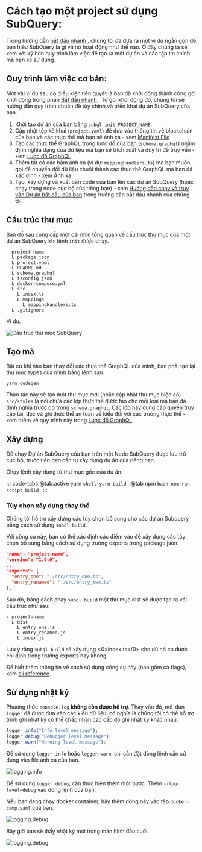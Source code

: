 # Cách tạo một project sử dụng SubQuery:

Trong hướng dẫn [ bắt đầu nhanh ](/quickstart/quickstart-polkadot.md), chúng tôi đã đưa ra một ví dụ ngắn gọn để bạn hiểu SubQuery là gì và nó hoạt động như thế nào. Ở đây chúng ta sẽ xem xét kỹ hơn quy trình làm việc để tạo ra một dự án và các tập tin chính mà bạn sẽ sử dụng.

## Quy trình làm việc cơ bản:

Một vài ví dụ sau có điều kiện tiên quyết là bạn đã khởi động thành công gói khởi động trong phần [ Bắt đầu nhanh ](../quickstart/quickstart-polkadot.md). Từ gói khởi động đó, chúng tôi sẽ hướng dẫn quy trình chuẩn để tùy chỉnh và triển khai dự án SubQuery của bạn.

1. Khởi tạo dự án của bạn bằng `subql init PROJECT_NAME`.
2. Cập nhật tệp kê khai (`project.yaml`) để đưa vào thông tin về blockchain của bạn và các thực thể mà bạn sẽ ánh xạ - xem [Manifest File](./manifest.md)
3. Tạo các thực thể GraphQL trong lược đồ của bạn (`schema.graphql`) nhằm định nghĩa dạng của dữ liệu mà bạn sẽ trích xuất và duy trì để truy vấn - xem [Lược đồ GraphQL](./graphql.md)
4. Thêm tất cả các hàm ánh xạ (ví dụ: `mappingHandlers.ts`) mà bạn muốn gọi để chuyển đổi dữ liệu chuỗi thành các thực thể GraphQL mà bạn đã xác định - xem [Ánh xạ](./mapping/polkadot.md)
5. Tạo, xây dựng và xuất bản code của bạn lên các dự án SubQuery (hoặc chạy trong node cục bộ của riêng bạn) - xem [Hướng dẫn chạy và truy vấn Dự án bắt đầu của bạn](./quickstart-polkadot.md#running-and-querying-your-starter-project) trong hướng dẫn bắt đầu nhanh của chúng tôi.

## Cấu trúc thư mục

Bản đồ sau cung cấp một cái nhìn tổng quan về cấu trúc thư mục của một dự án SubQuery khi lệnh `init` được chạy.

```
- project-name
  L package.json
  L project.yaml
  L README.md
  L schema.graphql
  L tsconfig.json
  L docker-compose.yml
  L src
    L index.ts
    L mappings
      L mappingHandlers.ts
  L .gitignore
```

Ví dụ:

![Cấu trúc thư mục SubQuery](/assets/img/subQuery_directory_stucture.png)

## Tạo mã

Bất cứ khi nào bạn thay đổi các thực thể GraphQL của mình, bạn phải tạo lại thư mục types của mình bằng lệnh sau.

```
yarn codegen
```

Thao tác này sẽ tạo một thư mục mới (hoặc cập nhật thư mục hiện có) `src/styles` là nơi chứa các lớp thực thể được tạo cho mỗi loại mà bạn đã định nghĩa trước đó trong `schema.graphql`. Các lớp này cung cấp quyền truy cập tải, đọc và ghi thực thể an toàn về kiểu đối với các trường thực thể - xem thêm về quy trình này trong [Lược đồ GraphQL](./graphql.md).

## Xây dựng

Để chạy Dự án SubQuery của bạn trên một Node SubQuery được lưu trữ cục bộ, trước tiên bạn cần tự xây dựng dự án của riêng bạn.

Chạy lệnh xây dựng từ thư mục gốc của dự án.

::: code-tabs @tab:active yarn `shell yarn build `
@tab npm `bash npm run-script build ` :::

### Tùy chọn xây dựng thay thế

Chúng tôi hỗ trợ xây dựng các tùy chọn bổ sung cho các dự án Subquery bằng cách sử dụng `subql build`.

Với công cụ này, bạn có thể xác định các điểm vào để xây dựng các tùy chọn bổ sung bằng cách sử dụng trường exports trong package.json.

```json
"name": "project-name",
"version": "1.0.0",
...
"exports": {
  "entry_one": "./src/entry_one.ts",
  "entry_renamed": "./src/entry_two.ts"
},
```

Sau đó, bằng cách chạy `subql build` một thư mục dist sẽ được tạo ra với cấu trúc như sau:

```
- project-name
  L dist
    L entry_one.js
    L entry_renamed.js
    L index.js
```

Lưu ý rằng `subql build` sẽ xây dựng <0>index.ts</0> cho dù nó có được chỉ định trong trường exports hay không.

Để biết thêm thông tin về cách sử dụng công cụ này (bao gồm cả flags), xem [cli reference](https://doc.subquery.network/references/references/#build).

## Sử dụng nhật ký

Phương thức `console.log` **không còn được hỗ trợ**. Thay vào đó, mô-đun `logger` đã được đưa vào các kiểu dữ liệu, có nghĩa là chúng tôi có thể hỗ trợ trình ghi nhật ký có thể chấp nhận các cấp độ ghi nhật ký khác nhau.

```typescript
logger.info("Info level message");
logger.debug("Debugger level message");
logger.warn("Warning level message");
```

Để sử dụng `logger.info` hoặc `logger.warn`, chỉ cần đặt dòng lệnh cần sử dụng vào file ánh xạ của bạn.

![logging.info](/assets/img/logging_info.png)

Để sử dụng `logger.debug`, cần thực hiện thêm một bước. Thêm `--log-level=debug` vào dòng lệnh của bạn.

Nếu bạn đang chạy docker container, hãy thêm dòng này vào tệp `docker-comp.yaml` của bạn.

![logging.debug](/assets/img/logging_debug.png)

Bây giờ bạn sẽ thấy nhật ký mới trong màn hình đầu cuối.

![logging.debug](/assets/img/subquery_logging.png)
